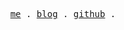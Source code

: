 <p align="center">
  <samp>
    <a href="https://evercyan.github.io/">me</a> .
    <a href="https://evercyan.github.io/blog">blog</a> .
    <a href="https://github.com/evercyan">github</a> .
  </samp>
</p>